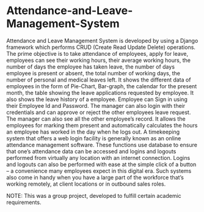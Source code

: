 # Attendance-and-Leave-Management-System


Attendance and Leave Management System is developed by using a Django framework which performs CRUD (Create Read Update Delete) operations. The prime objective is to take attendance of employees, apply for leave, employees can see their working hours, their average working hours, the number of days the employee has taken leave, the number of days employee is present or absent, the total number of working days, the number of personal and medical leaves left.
It shows the different data of employees in the form of Pie-Chart, Bar-graph, the calendar for the present month, the table showing the leave applications requested by employee. It also shows the leave history of a employee. Employee can Sign in using their Employee Id and Password. The manager can also login with their credentials and can approve or reject the other employees leave request. The manager can also see all the other employee’s record. 
It allows the employees for marking them present and automatically calculates the hours an employee has worked in the day when he logs out. A timekeeping system that offers a web login facility is generally known as an online attendance management software. These functions use database to ensure that one’s attendance data can be accessed and logins and logouts performed from virtually any location with an internet connection. Logins and logouts can also be performed with ease at the simple click of a button – a convenience many employees expect in this digital era. Such systems also come in handy when you have a large part of the workforce that’s working remotely, at client locations or in outbound sales roles.

NOTE: This was a group project, developed to fulfill certain academic requirements.
